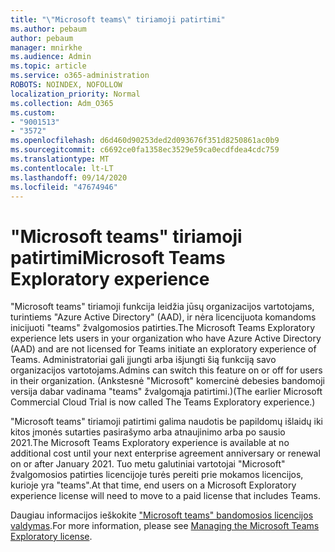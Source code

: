 ```yaml
---
title: "\"Microsoft teams\" tiriamoji patirtimi"
ms.author: pebaum
author: pebaum
manager: mnirkhe
ms.audience: Admin
ms.topic: article
ms.service: o365-administration
ROBOTS: NOINDEX, NOFOLLOW
localization_priority: Normal
ms.collection: Adm_O365
ms.custom:
- "9001513"
- "3572"
ms.openlocfilehash: d6d460d90253ded2d093676f351d8250861ac0b9
ms.sourcegitcommit: c6692ce0fa1358ec3529e59ca0ecdfdea4cdc759
ms.translationtype: MT
ms.contentlocale: lt-LT
ms.lasthandoff: 09/14/2020
ms.locfileid: "47674946"
---
```

# <a name="microsoft-teams-exploratory-experience"></a><span data-ttu-id="3f8ad-102">"Microsoft teams" tiriamoji patirtimi</span><span class="sxs-lookup"><span data-stu-id="3f8ad-102">Microsoft Teams Exploratory experience</span></span>

<span data-ttu-id="3f8ad-103">"Microsoft teams" tiriamoji funkcija leidžia jūsų organizacijos vartotojams, turintiems "Azure Active Directory" (AAD), ir nėra licencijuota komandoms inicijuoti "teams" žvalgomosios patirties.</span><span class="sxs-lookup"><span data-stu-id="3f8ad-103">The Microsoft Teams Exploratory experience lets users in your organization who have Azure Active Directory (AAD) and are not licensed for Teams initiate an exploratory experience of Teams.</span></span> <span data-ttu-id="3f8ad-104">Administratoriai gali įjungti arba išjungti šią funkciją savo organizacijos vartotojams.</span><span class="sxs-lookup"><span data-stu-id="3f8ad-104">Admins can switch this feature on or off for users in their organization.</span></span> <span data-ttu-id="3f8ad-105">(Ankstesnė "Microsoft" komercinė debesies bandomoji versija dabar vadinama "teams" žvalgomąja patirtimi.)</span><span class="sxs-lookup"><span data-stu-id="3f8ad-105">(The earlier Microsoft Commercial Cloud Trial is now called The Teams Exploratory experience.)</span></span>

<span data-ttu-id="3f8ad-106">"Microsoft teams" tiriamoji patirtimi galima naudotis be papildomų išlaidų iki kitos įmonės sutarties pasirašymo arba atnaujinimo arba po sausio 2021.</span><span class="sxs-lookup"><span data-stu-id="3f8ad-106">The Microsoft Teams Exploratory experience is available at no additional cost until your next enterprise agreement anniversary or renewal on or after January 2021.</span></span> <span data-ttu-id="3f8ad-107">Tuo metu galutiniai vartotojai "Microsoft" žvalgomosios patirties licencijoje turės pereiti prie mokamos licencijos, kurioje yra "teams".</span><span class="sxs-lookup"><span data-stu-id="3f8ad-107">At that time, end users on a Microsoft Exploratory experience license will need to move to a paid license that includes Teams.</span></span>

<span data-ttu-id="3f8ad-108">Daugiau informacijos ieškokite ["Microsoft teams" bandomosios licencijos valdymas](https://docs.microsoft.com/microsoftteams/teams-exploratory/).</span><span class="sxs-lookup"><span data-stu-id="3f8ad-108">For more information, please see [Managing the Microsoft Teams Exploratory license](https://docs.microsoft.com/microsoftteams/teams-exploratory/).</span></span>
